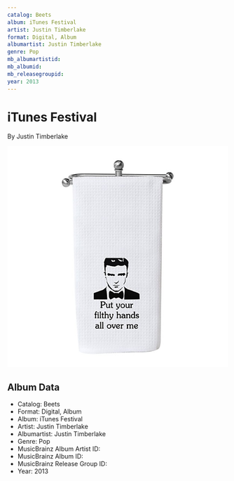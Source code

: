 ```yaml
---
catalog: Beets
album: iTunes Festival
artist: Justin Timberlake
format: Digital, Album
albumartist: Justin Timberlake
genre: Pop
mb_albumartistid: 
mb_albumid: 
mb_releasegroupid: 
year: 2013
---
```


# iTunes Festival

By Justin Timberlake

![](../../assets/beetscovers/Justin_Timberlake-iTunes_Festival.jpg)

## Album Data

- Catalog: Beets
- Format: Digital, Album
- Album: iTunes Festival
- Artist: Justin Timberlake
- Albumartist: Justin Timberlake
- Genre: Pop
- MusicBrainz Album Artist ID: 
- MusicBrainz Album ID: 
- MusicBrainz Release Group ID: 
- Year: 2013

